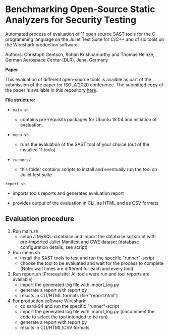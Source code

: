 # Benchmarking Open-Source Static Analyzers for Security Testing

Automated process of evaluation of 11 open source SAST tools for the C programming language on the Juliet Test Suite
for C/C++ and of six tools on the Wireshark production software.

Authors: Christoph Gentsch, Rohan Krishnamurthy and Thomas Heinze, German Aerospace Center (DLR), Jena, Germany

**Paper**

This evaluation of different open-source tools is availble as part of the submission of the paper for ISOLA'2020 conference.
The submitted copy of the paper is available in this repository [here](paper/sast_isola.pdf).

**File structure:**

- `main.sh`

  - contains pre-requisits packages for Ubuntu 18.04 and initiation of evaluation.
  
- `menu.sh`

  - runs the evaluation of the SAST tool of your choice (out of the installed 11 tools)

- `runners/`

  - this folder contains scripts to install and eventually run the tool on Juliet test suite

 `report.sh`

  - imports tools reports and generates evaluation report

  - provides output of the evaluation in CLI, as HTML and as CSV formats
  
 

## Evaluation procedure

1. Run main.sh
    - setup a MySQL-database and import the database.sql script with pre-imported Juliet Manifest and CWE dataset (database configuration details, see script)
2. Run menu.sh
    - install the SAST tools to test and run the specific "runner"-script
    - choose the tool to be evaluated and wait for the process to complete (Note: wait times are different for each and every tool)
3. Run report.sh (Prerequisite: All tools were run and tool reports are available)
    - import the generated log file with import_log.py 
    - generate a report with report.py
    - results in CLI/HTML formats (file "report.html")
3. For production software Wireshark:
    - cd sard-94 and run the specific "runner"-script
    - import the generated log file with import_log.py (uncomment the code to select the tool intended to be run)
    - generate a report with report.py
    - results in CLI/HTML/CSV formats
